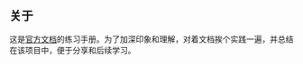 ## 关于
这是[官方文档](https://www.tslang.cn/docs/handbook/basic-types.html)的练习手册。为了加深印象和理解，对着文档挨个实践一遍，并总结在该项目中，便于分享和后续学习。

